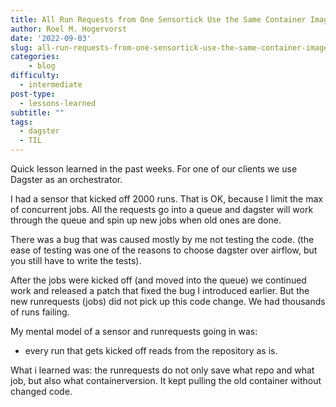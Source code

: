 ```yaml
---
title: All Run Requests from One Sensortick Use the Same Container Image
author: Roel M. Hogervorst
date: '2022-09-03'
slug: all-run-requests-from-one-sensortick-use-the-same-container-image
categories:
    - blog
difficulty:
  - intermediate
post-type:
  - lessons-learned
subtitle: ""
tags:
  - dagster
  - TIL
---
```


Quick lesson learned in the past weeks. For one of our clients we use Dagster as an orchestrator. 

I had a sensor that kicked off 2000 runs. That is OK, because I limit the max of concurrent jobs. All the requests go into a queue and dagster will  work through the queue and spin up new jobs when old ones are done. 

There was a bug that was caused mostly by me not testing the code. 
(the ease of testing was one of the reasons to choose dagster over airflow, but you still have to write the tests).


After the jobs were kicked off (and moved into the queue) we continued work and released a patch that fixed the bug I introduced earlier.
But the new runrequests (jobs) did not pick up this code change.
We had thousands of runs failing.

My mental model of a sensor and runrequests going in was:
- every run that gets kicked off reads from the repository as is. 



What i learned was: the runrequests do not only save what repo and what job, but also what containerversion. It kept pulling the old container without changed code.
